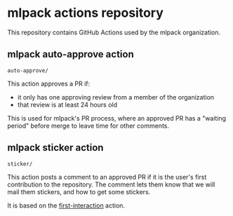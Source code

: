 # mlpack actions repository

This repository contains GitHub Actions used by the mlpack organization.

## mlpack auto-approve action

`auto-approve/`

This action approves a PR if:

- it only has one approving review from a member of the organization
- that review is at least 24 hours old

This is used for mlpack's PR process, where an approved PR has a "waiting
period" before merge to leave time for other comments.

## mlpack sticker action

`sticker/`

This action posts a comment to an approved PR if it is the user's first
contribution to the repository.  The comment lets them know that we will mail
them stickers, and how to get some stickers.

It is based on the
[first-interaction](https://github.com/actions/first-interaction) action.
